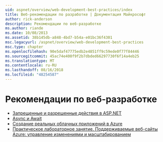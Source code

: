 ```yaml
---
uid: aspnet/overview/web-development-best-practices/index
title: Веб-рекомендации по разработке | Документация Майкрософт
author: rick-anderson
description: Рекомендации по веб-разработке
ms.author: riande
ms.date: 10/08/2013
ms.assetid: 38b145db-a848-4bd7-b54a-e01bc36f4301
msc.legacyurl: /aspnet/overview/web-development-best-practices
msc.type: chapter
ms.openlocfilehash: 90e5daf47775edb2e4851ff9c59ede0f77f84446
ms.sourcegitcommit: 45ac74e400f9f2b7dbded66297730f6f14a4eb25
ms.translationtype: MT
ms.contentlocale: ru-RU
ms.lasthandoff: 08/16/2018
ms.locfileid: "48254587"
---
```

<a name="web-development-best-practices"></a>Рекомендации по веб-разработке
====================

- [Запрещенные и разрешенные действия в ASP.NET](what-not-to-do-in-aspnet-and-what-to-do-instead.md)
- [Async и Await](async-and-await.md)
- [Создание реальных облачных приложений в Azure](../developing-apps-with-windows-azure/building-real-world-cloud-apps-with-windows-azure/index.md)
- [Практическое лабораторное занятие. Поддерживаемые веб-сайты Azure: управление изменениями и масштабированием](../developing-apps-with-windows-azure/maintainable-azure-websites-managing-change-and-scale.md)
